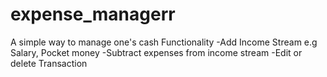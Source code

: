 # expense_managerr


A simple way to manage one's cash
Functionality
 -Add Income Stream e.g Salary, Pocket money
 -Subtract expenses from income stream
 -Edit or delete Transaction

